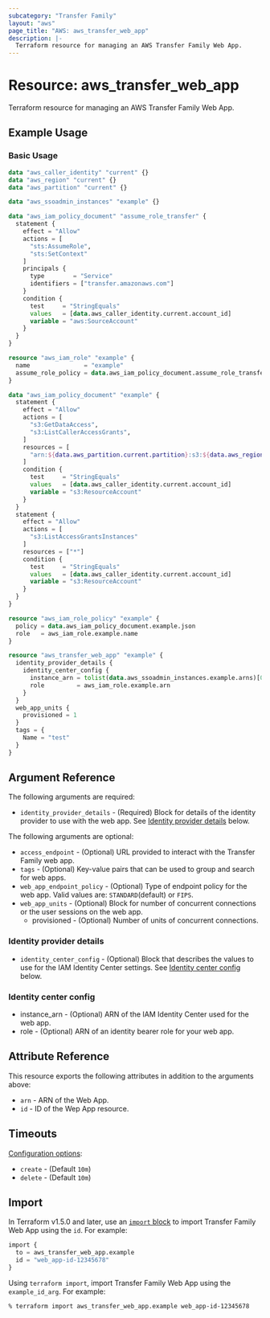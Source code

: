 ```yaml
---
subcategory: "Transfer Family"
layout: "aws"
page_title: "AWS: aws_transfer_web_app"
description: |-
  Terraform resource for managing an AWS Transfer Family Web App.
---
```


# Resource: aws_transfer_web_app

Terraform resource for managing an AWS Transfer Family Web App.

## Example Usage

### Basic Usage

```terraform
data "aws_caller_identity" "current" {}
data "aws_region" "current" {}
data "aws_partition" "current" {}

data "aws_ssoadmin_instances" "example" {}

data "aws_iam_policy_document" "assume_role_transfer" {
  statement {
    effect = "Allow"
    actions = [
      "sts:AssumeRole",
      "sts:SetContext"
    ]
    principals {
      type        = "Service"
      identifiers = ["transfer.amazonaws.com"]
    }
    condition {
      test     = "StringEquals"
      values   = [data.aws_caller_identity.current.account_id]
      variable = "aws:SourceAccount"
    }
  }
}

resource "aws_iam_role" "example" {
  name               = "example"
  assume_role_policy = data.aws_iam_policy_document.assume_role_transfer.json
}

data "aws_iam_policy_document" "example" {
  statement {
    effect = "Allow"
    actions = [
      "s3:GetDataAccess",
      "s3:ListCallerAccessGrants",
    ]
    resources = [
      "arn:${data.aws_partition.current.partition}:s3:${data.aws_region.current.name}:${data.aws_caller_identity.current.account_id}:access-grants/*"
    ]
    condition {
      test     = "StringEquals"
      values   = [data.aws_caller_identity.current.account_id]
      variable = "s3:ResourceAccount"
    }
  }
  statement {
    effect = "Allow"
    actions = [
      "s3:ListAccessGrantsInstances"
    ]
    resources = ["*"]
    condition {
      test     = "StringEquals"
      values   = [data.aws_caller_identity.current.account_id]
      variable = "s3:ResourceAccount"
    }
  }
}

resource "aws_iam_role_policy" "example" {
  policy = data.aws_iam_policy_document.example.json
  role   = aws_iam_role.example.name
}

resource "aws_transfer_web_app" "example" {
  identity_provider_details {
    identity_center_config {
      instance_arn = tolist(data.aws_ssoadmin_instances.example.arns)[0]
      role         = aws_iam_role.example.arn
    }
  }
  web_app_units {
    provisioned = 1
  }
  tags = {
    Name = "test"
  }
}
```

## Argument Reference

The following arguments are required:

* `identity_provider_details` - (Required) Block for details of the identity provider to use with the web app. See [Identity provider details](#identity-provider-details) below.

The following arguments are optional:

* `access_endpoint` - (Optional) URL provided to interact with the Transfer Family web app.
* `tags` - (Optional) Key-value pairs that can be used to group and search for web apps.
* `web_app_endpoint_policy` - (Optional) Type of endpoint policy for the web app. Valid values are: `STANDARD`(default) or `FIPS`.
* `web_app_units` - (Optional) Block for number of concurrent connections or the user sessions on the web app.
    * provisioned - (Optional) Number of units of concurrent connections.

### Identity provider details

* `identity_center_config` - (Optional) Block that describes the values to use for the IAM Identity Center settings. See [Identity center config](#identity-center-config) below.

### Identity center config

* instance_arn - (Optional) ARN of the IAM Identity Center used for the web app.
* role - (Optional) ARN of an identity bearer role for your web app.

## Attribute Reference

This resource exports the following attributes in addition to the arguments above:

* `arn` - ARN of the Web App.
* `id` - ID of the Wep App resource.

## Timeouts

[Configuration options](https://developer.hashicorp.com/terraform/language/resources/syntax#operation-timeouts):

* `create` - (Default `10m`)
* `delete` - (Default `10m`)

## Import

In Terraform v1.5.0 and later, use an [`import` block](https://developer.hashicorp.com/terraform/language/import) to import Transfer Family Web App using the `id`. For example:

```terraform
import {
  to = aws_transfer_web_app.example
  id = "web_app-id-12345678"
}
```

Using `terraform import`, import Transfer Family Web App using the `example_id_arg`. For example:

```console
% terraform import aws_transfer_web_app.example web_app-id-12345678
```
